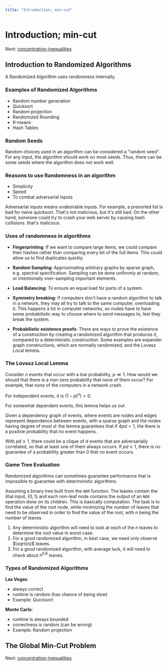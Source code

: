 ```yaml
---
title: "Introduction; min-cut"
---
```


# Introduction; min-cut

Next: [concentration-inequalities](concentration-inequalities.md)

## Introduction to Randomized Algorithms

A Randomized Algorithm uses randomness internally.

### Examples of Randomized Algorithms

- Random number generation
- Quicksort
- Random projection
- Randomized Rounding
- K-means
- Hash Tables

### Random Seeds

Random choices used in an algorithm can be considered a "random seed". For any input, the algorithm should work on most seeds. Thus, there can be some seeds where the algorithm does not work well.

### Reasons to use Randomness in an algorithm

- Simplicity
- Speed
- To combat adversarial inputs

Adversarial inputs means undesirable inputs. For example, a presorted list is bad for naive quicksort. That's not malicious, but it's still bad. On the other hand, someone could try to crash your web server by causing hash collisions. that's malicious.

### Uses of randomness in algorithms

- **Fingerprinting**: If we want to compare large items, we could compare their hashes rather than comparing every bit of the full items. This could allow us to find duplicates quickly.

- **Random Sampling**: Approximating arbitrary graphs by sparse graph, e.g. spectral specification. Sampling can be done uniformly at random, or intentionally over-sampling important elements.

- **Load Balancing**: To ensure an equal load for parts of a system.

- **Symmetry breaking**: If computers don't have a random algorithm to talk in a network, they may all try to talk to the same computer, overloading it. This happens a lot in computer networks, so nodes have to have some probabilistic way to choose where to send messages to, lest they break the system.

- **Probabilistic existence proofs**: There are ways to prove the existence of a construction by creating a randomized algorithm that produces it, compared to a deterministic construction. Some examples are expander graph constructions, which are normally randomized, and the Lovasz Local lemma.

### The Lovasz Local Lemma

Consider $n$ events that occur with a low probability, $p \ll 1$. How would we should that there is a non-zero probability that none of them occur? For example, that none of the computers in a network crash.

For independent events, it is $(1 - p)^n) \gt 0$.

For somewhat dependent events, this lemma helps us out.

Given a dependency graph of events, where events are nodes and edges represent dependence between events, with a sparse graph and the nodes having degree of most $d$: the lemma guarantees that if $4pd \lt 1$, the there is a positive probability that no event happens.

With $pd \ge 1$, there could be a clique of $d$ events that are adversarially correlated, so that at least one of them always occurs. If $pd \ge 1$, there is no guarantee of a probability greater than 0 that no event occurs.

### Game Tree Evaluation

Randomized algorithms can sometimes guarantee performance that is impossible to guarantee with deterministic algorithms.

Assuming a binary tree built from the `NOR` function. The leaves contain the iitial input, $\{0, 1\}$ and each non-leaf node contains the output of an `NOR` operation done on its children. This is basically computation. The task is to find the value of the root node, while minimizing the number of leaves that need to be observed in order to find the value of the root, with $n$ being the number of leaves.

1. Any deterministic algorithm will need to look at each of the $n$ leaves to determine the root value in worst case.
2. For a good randomized algorithm, in best case, we need only observe $\sqrt{n}$ leaves.
3. For a good randomized algorithm, with average luck, it will need to check about $n^{0.6}$ leaves.

### Types of Randomized Algorithms

**Las Vegas**:

- always correct
- runtime is random (has chance of being slow)
- Example: Quicksort

**Monte Carlo**:

- runtime is always bounded
- correctness is random (can be wrong)
- Example: Random projection

## The Global Min-Cut Problem

Next: [concentration-inequalities](concentration-inequalities.md)
